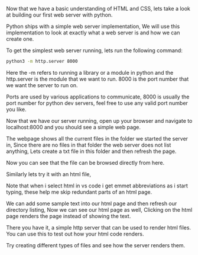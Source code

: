 Now that we have a basic understanding of HTML and CSS, lets take a look at building our first web server with python.

Python ships with a simple web server implementation, We will use this implementation to look at exactly what a web server is and how we can create one.

To get the simplest web server running, lets run the following command:

```bash
python3 -m http.server 8000
```

Here the -m refers to running a library or a module in python and the http.server is the module that we want to run. 8000 is the port number that we want the server to run on.

Ports are used by various applications to communicate, 8000 is usually the port number for python dev servers, feel free to use any valid port number you like.

Now that we have our server running, open up your browser and navigate to localhost:8000 and you should see a simple web page.

The webpage shows all the current files in the folder we started the server in, Since there are no files in that folder the web server does not list anything, Lets create a txt file in this folder and then refresh the page.

Now you can see that the file can be browsed directly from here.

Similarly lets try it with an html file,

Note that when i select html in vs code i get emmet abbreviations as i start typing, these help me skip redundant parts of an html page.

We can add some sample text into our html page and then refresh our directory listing, Now we can see our html page as well, Clicking on the html page renders the page instead of showing the text.

There you have it, a simple http server that can be used to render html files. You can use this to test out how your html code renders.

Try creating different types of files and see how the server renders them.
